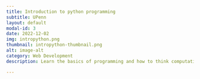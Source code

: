```yaml
---
title: Introduction to python programming
subtitle: UPenn
layout: default
modal-id: 3
date: 2022-12-02
img: intropython.png
thumbnail: intropython-thumbnail.png
alt: image-alt
category: Web Development
description: Learn the basics of programming and how to think computationally. I learned how to write programs that take inputs, process them, and produce outputs. I learned how to debug programs and how to solve programming problems. I learned how to express algorithms precisely using pseudo-code and control flow. I learned how to write Python programs that use variables, conditional statements, loops, functions, and lists.

---
```

